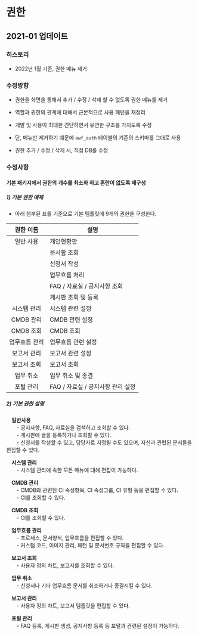 # 권한

## 2021-01 업데이트

### 히스토리
* 2022년 1월 기준, 권한 메뉴 제거

### 수정방향
* 권한을 화면을 통해서 추가 / 수정 / 삭제 할 수 없도록 권한 메뉴를 제거  

* 역할과 권한의 관계에 대해서 근본적으로 사용 패턴을 재정리

* 개발 및 사용이 최대한 간단하면서 유연한 구조를 가지도록 수정

* 단, 메뉴만 제거하기 떄문에 `awf_auth` 테이블의 기존의 스키마를 그대로 사용

* 권한 추가 / 수정 / 삭제 시, 직접 DB를 수정

### 수정사항
#### 기본 패키지에서 권한의 개수를 최소화 하고 혼란이 없도록 재구성
##### 1) 기본 권한 예제
* 아래 첨부된 표를 기준으로 기본 템플릿에 9개의 권한을 구성한다.  

|권한 이름|설명|
|:---:|---|
|일반 사용|개인현황판|
| |문서함 조회|
| |신청서 작성|
| |업무흐름 처리|
| |FAQ / 자료실  / 공지사항 조회|
| |게시판 조회 및 등록|
|시스템 관리|시스템 관련 설정|
|CMDB 관리|CMDB 관련 설정|
|CMDB 조회|CMDB 조회|
|업무흐름 관리|업무흐름 관련 설정|
|보고서 관리|보고서 관련 설정|
|보고서 조회|보고서 조회|
|업무 취소|업무 취소 및 종결|
|포털 관리|FAQ / 자료실  / 공지사항 관리 설정|

##### 2) 기본 권한 설명
　**일반사용**  
　　- 공지사항, FAQ, 자료실을 검색하고 조회할 수 있다.  
　　- 게시판에 글을 등록하거나 조회할 수 있다.  
　　- 신청서를 작성할 수 있고, 담당자로 지정될 수도 있으며, 자신과 관련된 문서들을 편집할 수 있다.  

　**시스템 관리**  
　　- 시스템 관리에 속한 모든 메뉴에 대해 편집이 가능하다.  
                                                                                                                                                                                                         
　**CMDB 관리**  
　　- CMDB와 관련된 CI 속성항목, CI 속성그룹, CI 유형 등을 편집할 수 있다.    
　　- CI를 조회할 수 있다.  

　**CMDB 조회**  
　　- CI를 조회할 수 있다.  

　**업무흐름 관리**  
　　- 프로세스, 문서양식, 업무흐름을 편집할 수 있다.  
　　- 커스텀 코드, 이미지 관리, 패턴 및 문서번호 규칙을 편집할 수 있다.  

　**보고서 조회**  
　　- 사용자 정의 차트, 보고서를 조회할 수 있다.  

　**업무 취소**  
　　- 신청서나 기타 업무흐름 문서를 취소하거나 종결시킬 수 있다.   

　**보고서 관리**  
　　- 사용자 정의 차트, 보고서 템플릿을 편집할 수 있다.  

　**포털 관리**  
　　- FAQ 등록, 게시판 생성, 공지사항 등록 등 포털과 관련된 설정이 가능하다.  
